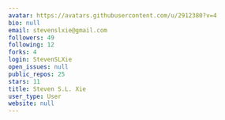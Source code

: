 ```yaml
---
avatar: https://avatars.githubusercontent.com/u/2912380?v=4
bio: null
email: stevenslxie@gmail.com
followers: 49
following: 12
forks: 4
login: StevenSLXie
open_issues: null
public_repos: 25
stars: 11
title: Steven S.L. Xie
user_type: User
website: null
---
```

